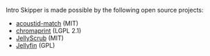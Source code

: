 Intro Skipper is made possible by the following open source projects:

* [acoustid-match](https://github.com/dnknth/acoustid-match) (MIT)
* [chromaprint](https://github.com/acoustid/chromaprint) (LGPL 2.1)
* [JellyScrub](https://github.com/nicknsy/jellyscrub) (MIT)
* [Jellyfin](https://github.com/jellyfin/jellyfin) (GPL)
